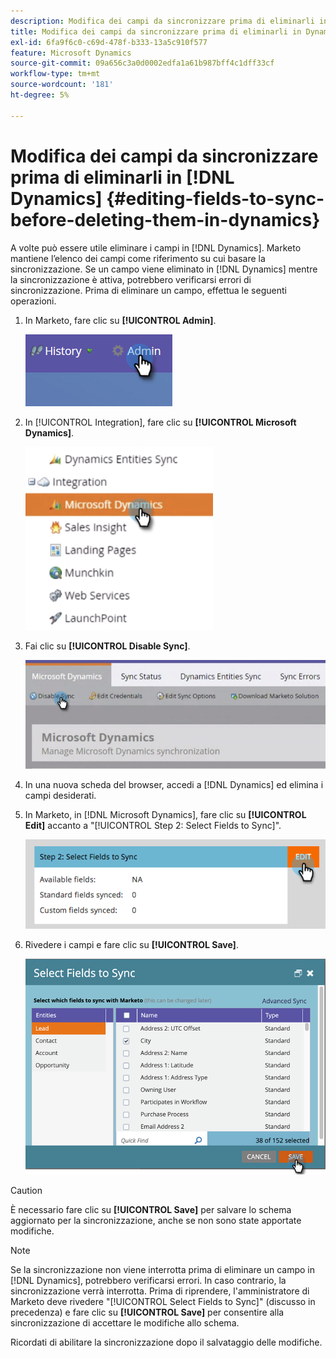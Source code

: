 ```yaml
---
description: Modifica dei campi da sincronizzare prima di eliminarli in Dynamics - Documenti Marketo - Documentazione del prodotto
title: Modifica dei campi da sincronizzare prima di eliminarli in Dynamics
exl-id: 6fa9f6c0-c69d-478f-b333-13a5c910f577
feature: Microsoft Dynamics
source-git-commit: 09a656c3a0d0002edfa1a61b987bff4c1dff33cf
workflow-type: tm+mt
source-wordcount: '181'
ht-degree: 5%

---
```


# Modifica dei campi da sincronizzare prima di eliminarli in [!DNL Dynamics] {#editing-fields-to-sync-before-deleting-them-in-dynamics}

A volte può essere utile eliminare i campi in [!DNL Dynamics]. Marketo mantiene l’elenco dei campi come riferimento su cui basare la sincronizzazione. Se un campo viene eliminato in [!DNL Dynamics] mentre la sincronizzazione è attiva, potrebbero verificarsi errori di sincronizzazione. Prima di eliminare un campo, effettua le seguenti operazioni.

1. In Marketo, fare clic su **[!UICONTROL Admin]**.

   ![](assets/sync-before-deleting-them-in-dynamics-1.png)

1. In [!UICONTROL Integration], fare clic su **[!UICONTROL Microsoft Dynamics]**.

   ![](assets/sync-before-deleting-them-in-dynamics-2.png)

1. Fai clic su **[!UICONTROL Disable Sync]**.

   ![](assets/sync-before-deleting-them-in-dynamics-3.png)

1. In una nuova scheda del browser, accedi a [!DNL Dynamics] ed elimina i campi desiderati.

1. In Marketo, in [!DNL Microsoft Dynamics], fare clic su **[!UICONTROL Edit]** accanto a &quot;[!UICONTROL Step 2: Select Fields to Sync]&quot;.

   ![](assets/sync-before-deleting-them-in-dynamics-4.png)

1. Rivedere i campi e fare clic su **[!UICONTROL Save]**.

   ![](assets/sync-before-deleting-them-in-dynamics-5.png)

>[!CAUTION]
>
>È necessario fare clic su **[!UICONTROL Save]** per salvare lo schema aggiornato per la sincronizzazione, anche se non sono state apportate modifiche.

>[!NOTE]
>
>Se la sincronizzazione non viene interrotta prima di eliminare un campo in [!DNL Dynamics], potrebbero verificarsi errori. In caso contrario, la sincronizzazione verrà interrotta. Prima di riprendere, l&#39;amministratore di Marketo deve rivedere &quot;[!UICONTROL Select Fields to Sync]&quot; (discusso in precedenza) e fare clic su **[!UICONTROL Save]** per consentire alla sincronizzazione di accettare le modifiche allo schema.

Ricordati di abilitare la sincronizzazione dopo il salvataggio delle modifiche.
